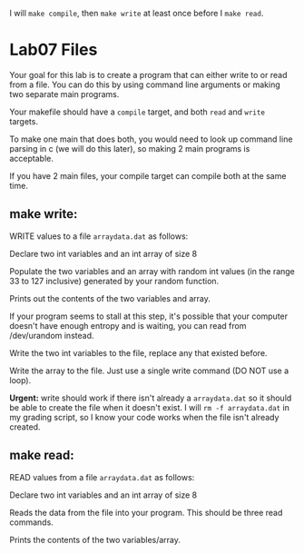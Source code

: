 
I will `make compile`, then `make write` at least once before I `make read`.

# Lab07 Files

Your goal for this lab is to create a program that can either write to or read from a file. You can do this by using command line arguments or making two separate main programs. 

Your makefile should have a `compile` target, and both `read` and `write` targets.

To make one main that does both, you would need to look up command line parsing in c (we will do this later), so making 2 main programs is acceptable.
 
If you have 2 main files, your compile target can compile both at the same time.


## make write:

WRITE values to a file `arraydata.dat` as follows:

Declare two int variables and an int array of size 8

Populate the two variables and an array with random int values (in the range 33 to 127 inclusive) generated by your random function. 

Prints out the contents of the two variables and array.

If your program seems to stall at this step, it's possible that your computer doesn't have enough entropy and is waiting, you can read from /dev/urandom instead.

Write the two int variables to the file, replace any that existed before.

Write the array to the file. Just use a single write command (DO NOT use a loop).

<strong>Urgent:</strong> write should work if there isn't already a `arraydata.dat` so it should be able to create the file when it doesn't exist. 
I will `rm -f arraydata.dat` in my grading script, so I know your code works when the file isn't already created.


## make read:

READ values from a file `arraydata.dat` as follows:

 
Declare two int variables and an int array of size 8

Reads the data from the file into your program. This should be three read commands.

Prints the contents of the two variables/array.


  </ul>
